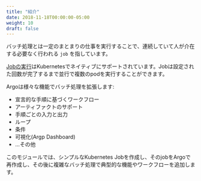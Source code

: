 ```yaml
---
title: "紹介"
date: 2018-11-18T00:00:00-05:00
weight: 10
draft: false
---
```


<!--
Batch processing refers to performing units of work, referred to as a `job` in a repetitive and unattended fashion. Jobs are typically grouped together and processed in batches (hence the name).
-->
バッチ処理とは一定のまとまりの仕事を実行することで、連続していて人が介在する必要なく行われる `job` を指しています。

<!--
Kubernetes includes native support for [running Jobs](https://kubernetes.io/docs/concepts/workloads/controllers/jobs-run-to-completion/). Jobs can run multiple pods in parallel until receiving a set number of completions. Each pod can contain multiple containers as a single unit of work.
-->
[Jobの実行](https://kubernetes.io/docs/concepts/workloads/controllers/jobs-run-to-completion/)はKubernetesでネイティブにサポートされています。Jobは設定された回数が完了するまで並行で複数のpodを実行することができます。

<!--
Argo enhances the batch processing experience by introducing a number of features:
-->
Argoは様々な機能でバッチ処理を拡張します:

<!--
* Steps based declaration of workflows
* Artifact support
* Step level inputs & outputs
* Loops
* Conditionals
* Visualization (using Argo Dashboard)
* ...and more
-->
* 宣言的な手順に基づくワークフロー
* アーティファクトのサポート
* 手順ごとの入力と出力
* ループ
* 条件
* 可視化(Argp Dashboard)
* ...その他

<!--
In this module, we will build a simple Kubernetes Job, recreate that job in Argo, and add common features and workflows for more advanced batch processing.
-->
このモジュールでは、シンプルなKubernetes Jobを作成し、そのjobをArgoで再作成し、その後に複雑なバッチ処理で典型的な機能やワークフローを追加します。